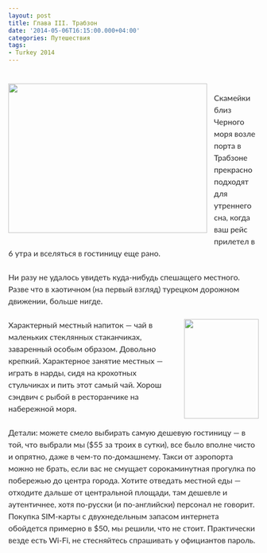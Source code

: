 ```yaml
---
layout: post
title: Глава III. Трабзон
date: '2014-05-06T16:15:00.000+04:00'
categories: Путешествия
tags:
- Turkey 2014
---
```

#

<div dir="ltr" style="text-align: left;" trbidi="on"><a href="http://4.bp.blogspot.com/-YF5DqIIwutY/VHb0yngiaGI/AAAAAAAABEQ/CLLeYmJIw_E/s1600/IMG_1480.JPG" imageanchor="1" style="clear: left; float: left; margin-bottom: 1em; margin-right: 1em;"><img border="0" src="http://4.bp.blogspot.com/-YF5DqIIwutY/VHb0yngiaGI/AAAAAAAABEQ/CLLeYmJIw_E/s1600/IMG_1480.JPG" height="300" width="400" /></a><br /><div style="border: 0px; color: #2b2b2b; font-family: Lato, sans-serif; font-size: 16px; line-height: 24px; margin-bottom: 24px; outline: 0px; padding: 0px; vertical-align: baseline;">Скамейки близ Черного моря возле порта в Трабзоне прекрасно подходят для утреннего сна, когда ваш рейс прилетел в 6 утра и вселяться в гостиницу еще рано.</div><div style="border: 0px; color: #2b2b2b; font-family: Lato, sans-serif; font-size: 16px; line-height: 24px; margin-bottom: 24px; outline: 0px; padding: 0px; vertical-align: baseline;">Ни разу не удалось увидеть куда-нибудь спешащего местного. Разве что в хаотичном (на первый взгляд) турецком дорожном движении, больше нигде.</div><div style="border: 0px; color: #2b2b2b; font-family: Lato, sans-serif; font-size: 16px; line-height: 24px; margin-bottom: 24px; outline: 0px; padding: 0px; vertical-align: baseline;"><div class="separator" style="clear: both; text-align: center;"><a href="http://4.bp.blogspot.com/-hlbQTjb3RwA/VHgdwGXXJGI/AAAAAAAABHI/GYYSZwf0CjY/s1600/2014-05-06%2B18.47.55.jpg" imageanchor="1" style="clear: right; float: right; margin-bottom: 1em; margin-left: 1em;"><img border="0" src="http://4.bp.blogspot.com/-hlbQTjb3RwA/VHgdwGXXJGI/AAAAAAAABHI/GYYSZwf0CjY/s1600/2014-05-06%2B18.47.55.jpg" height="200" width="150" /></a></div>Характерный местный напиток — чай в маленьких стеклянных стаканчиках, заваренный особым образом. Довольно крепкий. Характерное занятие местных — играть в нарды, сидя на крохотных стульчиках и пить этот самый чай. Хорош сэндвич с рыбой в ресторанчике на набережной моря.</div><div style="border: 0px; color: #2b2b2b; font-family: Lato, sans-serif; font-size: 16px; line-height: 24px; margin-bottom: 24px; outline: 0px; padding: 0px; vertical-align: baseline;">Детали: можете смело выбирать самую дешевую гостиницу — в той, что выбрали мы ($55 за троих в сутки), все было вполне чисто и опрятно, даже в чем-то по-домашнему. Такси от аэропорта можно не брать, если вас не смущает сорокаминутная прогулка по побережью до центра города. Хотите отведать местной еды — отходите дальше от центральной площади, там дешевле и аутентичнее, хотя по-русски (и по-английски) персонал не говорит. Покупка SIM-карты с двухнедельным запасом интернета обойдется примерно в $50, мы решили, что не стоит. Практически везде есть Wi-Fi, не стесняйтесь спрашивать у официантов пароль.</div></div>